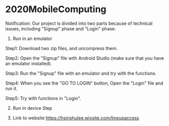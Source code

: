# 2020MobileComputing

Notification: Our project is divided into two parts because of technical issues, including "Signup" phase and "Login" phase.

1. Run in an emulator

Step1: Download two zip files, and uncompress them.

Step2: Open the "Signup" file with Android Studio (make sure that you have an emulator installed).

Step3: Run the "Signup" file with an emulator and try with the functions.

Step4: When you see the "GO TO LOGIN" button, Open the "Login" file and run it.

Step5: Try with functions in "Login".



2. Run in device
Step


3. Link to website
https://hsinshulee.wixsite.com/lineupaccess
